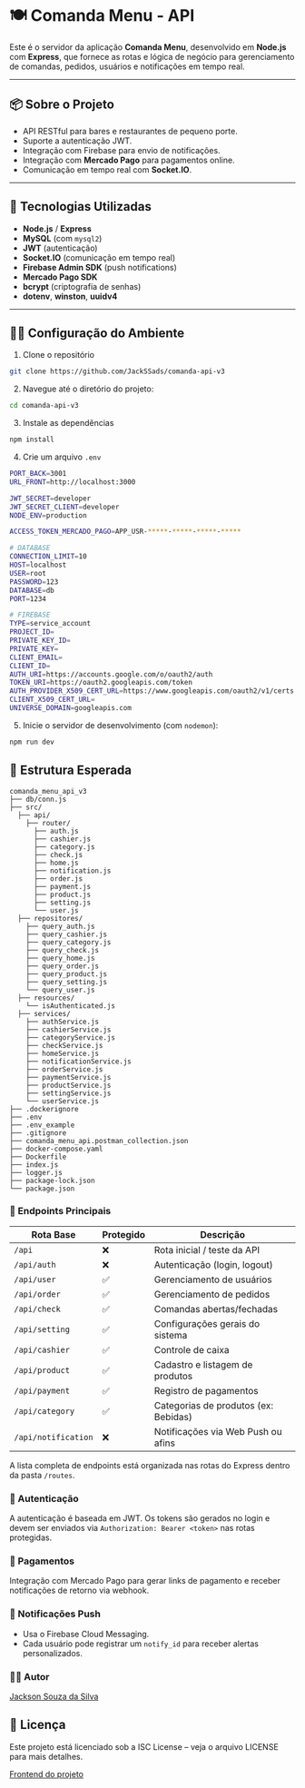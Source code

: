 # 🍽️ Comanda Menu - API

Este é o servidor da aplicação **Comanda Menu**, desenvolvido em **Node.js** com **Express**, que fornece as rotas e lógica de negócio para gerenciamento de comandas, pedidos, usuários e notificações em tempo real.

---

## 📦 Sobre o Projeto

- API RESTful para bares e restaurantes de pequeno porte.
- Suporte a autenticação JWT.
- Integração com Firebase para envio de notificações.
- Integração com **Mercado Pago** para pagamentos online.
- Comunicação em tempo real com **Socket.IO**.

---

## 🧪 Tecnologias Utilizadas

- **Node.js** / **Express**
- **MySQL** (com `mysql2`)
- **JWT** (autenticação)
- **Socket.IO** (comunicação em tempo real)
- **Firebase Admin SDK** (push notifications)
- **Mercado Pago SDK**
- **bcrypt** (criptografia de senhas)
- **dotenv**, **winston**, **uuidv4**

---

## 👷‍♂️ Configuração do Ambiente

1. Clone o repositório

```bash
git clone https://github.com/JackSSads/comanda-api-v3
```

2. Navegue até o diretório do projeto:
```bash
cd comanda-api-v3
```

3. Instale as dependências
```bash
npm install
```

4. Crie um arquivo `.env` 
```bash
PORT_BACK=3001
URL_FRONT=http://localhost:3000

JWT_SECRET=developer
JWT_SECRET_CLIENT=developer
NODE_ENV=production

ACCESS_TOKEN_MERCADO_PAGO=APP_USR-*****-*****-*****-*****

# DATABASE
CONNECTION_LIMIT=10
HOST=localhost
USER=root
PASSWORD=123
DATABASE=db
PORT=1234

# FIREBASE
TYPE=service_account
PROJECT_ID=
PRIVATE_KEY_ID=
PRIVATE_KEY=
CLIENT_EMAIL=
CLIENT_ID=
AUTH_URI=https://accounts.google.com/o/oauth2/auth
TOKEN_URI=https://oauth2.googleapis.com/token
AUTH_PROVIDER_X509_CERT_URL=https://www.googleapis.com/oauth2/v1/certs
CLIENT_X509_CERT_URL=
UNIVERSE_DOMAIN=googleapis.com
```

5. Inicie o servidor de desenvolvimento (com `nodemon`):
```bash
npm run dev
```

## 📂 Estrutura Esperada
```
comanda_menu_api_v3
├── db/conn.js
├── src/
  ├── api/
    ├── router/
      ├── auth.js
      ├── cashier.js
      ├── category.js
      ├── check.js
      ├── home.js
      ├── notification.js
      ├── order.js
      ├── payment.js
      ├── product.js
      ├── setting.js
      └── user.js
  ├── repositores/
    ├── query_auth.js
    ├── query_cashier.js
    ├── query_category.js
    ├── query_check.js
    ├── query_home.js
    ├── query_order.js
    ├── query_product.js
    ├── query_setting.js
    └── query_user.js
  ├── resources/
    └── isAuthenticated.js
  ├── services/
    ├── authService.js
    ├── cashierService.js
    ├── categoryService.js
    ├── checkService.js
    ├── homeService.js
    ├── notificationService.js
    ├── orderService.js
    ├── paymentService.js
    ├── productService.js
    ├── settingService.js
    └── userService.js
├── .dockerignore
├── .env
├── .env_example
├── .gitignore
├── comanda_menu_api.postman_collection.json
├── docker-compose.yaml
├── Dockerfile
├── index.js
├── logger.js
├── package-lock.json
└── package.json
```

### 📡 Endpoints Principais
| Rota Base           | Protegido | Descrição                            |
| ------------------- | --------- | ------------------------------------ |
| `/api`              | ❌         | Rota inicial / teste da API          |
| `/api/auth`         | ❌         | Autenticação (login, logout)         |
| `/api/user`         | ✅         | Gerenciamento de usuários            |
| `/api/order`        | ✅         | Gerenciamento de pedidos             |
| `/api/check`        | ✅         | Comandas abertas/fechadas            |
| `/api/setting`      | ✅         | Configurações gerais do sistema      |
| `/api/cashier`      | ✅         | Controle de caixa                    |
| `/api/product`      | ✅         | Cadastro e listagem de produtos      |
| `/api/payment`      | ✅         | Registro de pagamentos               |
| `/api/category`     | ✅         | Categorias de produtos (ex: Bebidas) |
| `/api/notification` | ❌         | Notificações via Web Push ou afins   |

A lista completa de endpoints está organizada nas rotas do Express dentro da pasta `/routes`.

### 🔐 Autenticação
A autenticação é baseada em JWT. Os tokens são gerados no login e devem ser enviados via `Authorization: Bearer <token>` nas rotas protegidas.

### 🧾 Pagamentos
Integração com Mercado Pago para gerar links de pagamento e receber notificações de retorno via webhook.

### 📲 Notificações Push 
- Usa o Firebase Cloud Messaging.
- Cada usuário pode registrar um `notify_id` para receber alertas personalizados.

### 🧑‍💻 Autor
[Jackson Souza da Silva](https://github.com/JackSSads)

## 📄 Licença
Este projeto está licenciado sob a ISC License – veja o arquivo LICENSE para mais detalhes.

[Frontend do projeto](https://github.com/JackSSads/comanda-menu-v3)
